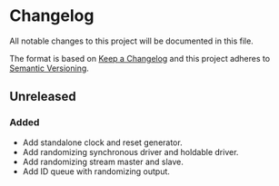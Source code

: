# Changelog
All notable changes to this project will be documented in this file.

The format is based on [Keep a Changelog](http://keepachangelog.com/en/1.0.0/)
and this project adheres to [Semantic Versioning](http://semver.org/spec/v2.0.0.html).

## Unreleased

### Added
- Add standalone clock and reset generator.
- Add randomizing synchronous driver and holdable driver.
- Add randomizing stream master and slave.
- Add ID queue with randomizing output.
